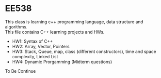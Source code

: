 # EE538
This class is learning c++ programming language, data structure and algorithms.  
This file contains C++ learning projects and HWs. 
- HW1: Syntax of C++
- HW2: Array, Vector, Pointers
- HW3: Stack, Queue, map, class (different constructors), time and space complexity, Linked List
- HW4: Dynamic Prorgamming (Midterm questions)

To Be Continue

